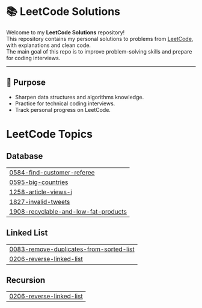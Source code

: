 # 📚 LeetCode Solutions

Welcome to my **LeetCode Solutions** repository!  
This repository contains my personal solutions to problems from [LeetCode](https://leetcode.com/), with explanations and clean code.  
The main goal of this repo is to improve problem-solving skills and prepare for coding interviews.

---

## 🚀 Purpose
- Sharpen data structures and algorithms knowledge.
- Practice for technical coding interviews.
- Track personal progress on LeetCode.

<!---LeetCode Topics Start-->
# LeetCode Topics
## Database
|  |
| ------- |
| [0584-find-customer-referee](https://github.com/elangovanshadow/Leetcode_solutions/tree/master/0584-find-customer-referee) |
| [0595-big-countries](https://github.com/elangovanshadow/Leetcode_solutions/tree/master/0595-big-countries) |
| [1258-article-views-i](https://github.com/elangovanshadow/Leetcode_solutions/tree/master/1258-article-views-i) |
| [1827-invalid-tweets](https://github.com/elangovanshadow/Leetcode_solutions/tree/master/1827-invalid-tweets) |
| [1908-recyclable-and-low-fat-products](https://github.com/elangovanshadow/Leetcode_solutions/tree/master/1908-recyclable-and-low-fat-products) |
## Linked List
|  |
| ------- |
| [0083-remove-duplicates-from-sorted-list](https://github.com/elangovanshadow/Leetcode_solutions/tree/master/0083-remove-duplicates-from-sorted-list) |
| [0206-reverse-linked-list](https://github.com/elangovanshadow/Leetcode_solutions/tree/master/0206-reverse-linked-list) |
## Recursion
|  |
| ------- |
| [0206-reverse-linked-list](https://github.com/elangovanshadow/Leetcode_solutions/tree/master/0206-reverse-linked-list) |
<!---LeetCode Topics End-->